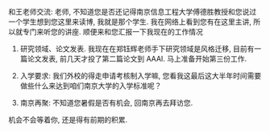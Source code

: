 和王老师交流: 老师, 不知道您是否还记得南京信息工程大学傅德胜教授和您说过一个学生想到您这里来读博, 我就是那个学生. 我在网络上看到您有在这里主讲, 所以就专门来听您的讲座. 顺便来和您汇报一下我现在的工作情况
1. 研究领域、论文发表. 我现在在郑钰辉老师手下研究领域是风格迁移, 目前有一篇论文发表, 前几天才投了第二篇论文到 AAAI. 马上准备开始第三份工作.

1. 入学要求: 我们外校的得走申请考核制入学嘛, 您看我这最后这大半年时间需要做些什么来达到咱们南京大学的入学标准呢？
2. 南京再聚: 不知道您暑假是否有机会, 回南京再去拜访您.

机会不会等着你, 还是得有前期的积累.
